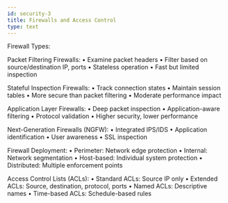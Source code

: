 ```yaml
---
id: security-3
title: Firewalls and Access Control
type: text
---
```


Firewall Types:

Packet Filtering Firewalls:
• Examine packet headers
• Filter based on source/destination IP, ports
• Stateless operation
• Fast but limited inspection

Stateful Inspection Firewalls:
• Track connection states
• Maintain session tables
• More secure than packet filtering
• Moderate performance impact

Application Layer Firewalls:
• Deep packet inspection
• Application-aware filtering
• Protocol validation
• Higher security, lower performance

Next-Generation Firewalls (NGFW):
• Integrated IPS/IDS
• Application identification
• User awareness
• SSL inspection

Firewall Deployment:
• Perimeter: Network edge protection
• Internal: Network segmentation
• Host-based: Individual system protection
• Distributed: Multiple enforcement points

Access Control Lists (ACLs):
• Standard ACLs: Source IP only
• Extended ACLs: Source, destination, protocol, ports
• Named ACLs: Descriptive names
• Time-based ACLs: Schedule-based rules